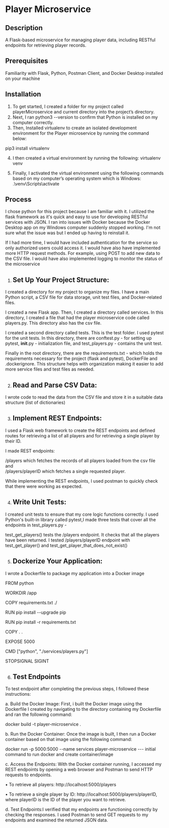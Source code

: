 # Player Microservice

## Description
A Flask-based microservice for managing player data, including RESTful endpoints for retrieving player records.

## Prerequisites
Familiarity with Flask, Python, Postman Client, and Docker Desktop installed on your machine

## Installation
1.	To get started, I created a folder for my project called playerMicroservice and current directory into the project’s directory.
2.	Next, I ran python3 --version to confirm that Python is installed on my computer correctly.
3.	Then, Installed virtualenv to create an isolated development environment for the Player microservice by running the command below:

pip3 install virtualenv

4.	I then created a virtual environment by running the following:
     virtualenv venv
  	
5.	Finally, I activated the virtual environment using the following commands based on my computer’s operating system which is Windows: 
   .\venv\Scripts\activate



## Process

I chose python for this project because I am familiar with it. I utilized the flask framework as it's quick and easy to use for developing RESTful services with JSON. I ran into issues with Docker because the Docker Desktop app on my Windows computer suddenly stopped working. I'm not sure what the issue was but I ended up having to reinstall it.

If I had more time, I would have included authentication for the service so only authorized users could access it. 
I would have also have implemented more HTTP request methods. For example, using POST to add new data to the CSV file.
I would have also implemented logging to monitor the status of the microservice




1) ## Set Up Your Project Structure:

I created a directory for my project to organize my files. I  have a main Python script, a CSV file for data storage, unit test files, and Docker-related files.

I created a new Flask app. 
Then, I created a directory called services. In this directory, I created a file that had the player microservice code called players.py. 
This directory also has the csv file. 

I created a second directory called tests. This is the test folder. I used pytest for the unit tests. In this directory, there are 
conftest.py - for setting up pytest,
 __init__.py - initialization file, and 
test_players.py - contains the unit test. 

Finally in the root directory, there are the requirements.txt - which holds the requirements necessary for the project (flask and pytest), 
DockerFile and .dockerignore. This structure helps with organization making it easier to add more service files and test files as needed. 

2) ## Read and Parse CSV Data:

I wrote code to read the data from the CSV file and store it in a suitable data structure (list of dictionaries)

3) ## Implement REST Endpoints:

I  used a Flask web framework to create the REST endpoints and defined routes for retrieving a list of all players and for retrieving a single player by their ID.

I made REST endpoints: 

/players which fetches the records of all players loaded from the csv file and  
/players/playerID which fetches a single requested player.

While implementing the REST endpoints, I used postman to quickly check that there were working as expected.

4) ## Write Unit Tests: 

I created unit tests to ensure that my core logic functions correctly. I used Python's built-in library called pytest,I made three tests that cover all the endpoints in test_players.py -  

test_get_players() tests the  /players endpoint. It checks that all the players have been returned. 
I tested /players/playerID endpoint with test_get_player() and 
test_get_player_that_does_not_exist()

5) ## Dockerize Your Application: 

I wrote a Dockerfile to package my application into a Docker image

FROM python

WORKDIR /app

COPY requirements.txt ./

RUN pip install --upgrade pip

RUN pip install -r requirements.txt

COPY . .

EXPOSE 5000

CMD ["python", "./services/players.py"] 

STOPSIGNAL SIGINT



6) ## Test Endpoints
To test endpoint after completing the previous steps, I followed these instructions:

a.	Build the Docker Image: First, i built the Docker image using the Dockerfile I created by navigating to the directory containing my Dockerfile and ran the following command:

docker build -t player-microservice . 

b.	Run the Docker Container: Once the image is built, I then run a Docker container based on that image using the following command: 

docker run -p 5000:5000 --name services player-microservice    --- initial command to run docker and create container/image

c.	Access the Endpoints: With the Docker container running, I  accessed my REST endpoints by opening a web browser and Postman to send HTTP requests to endpoints. 

•	To retrieve all players: http://localhost:5000/players

•	To retrieve a single player by ID: http://localhost:5000/players/playerID, where playerID is the ID of the player you want to retrieve.

d.	Test Endpoints:I verified that my endpoints are functioning correctly by checking the responses. I used Postman to send GET requests to my endpoints and examined the returned JSON data.
   
